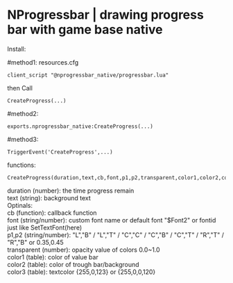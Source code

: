 # NProgressbar | drawing progress bar with game base native

Install:

#method1:
resources.cfg
```
client_script "@nprogressbar_native/progressbar.lua"
```
then Call
```
CreateProgress(...)
```

#method2:
```
exports.nprogressbar_native:CreateProgress(...)
```

#method3:
```
TriggerEvent('CreateProgress',...)
```


functions:
```
CreateProgress(duration,text,cb,font,p1,p2,transparent,color1,color2,color3) 
```
duration (number): the time progress remain    
text (string): background text  
Optinals:  
cb (function): callback function  
font (string/number): custom font name or default font "$Font2" or fontid just like SetTextFont(here)  
p1,p2 (string/number): "L","B" / "L","T" / "C","C" / "C","B" / "C","T" / "R","T" / "R","B" or 0.35,0.45  
transparent (number):  opacity value of colors 0.0~1.0  
color1 (table): color of value bar  
color2 (table): color of trough bar/background   
color3 (table): textcolor {255,0,123} or {255,0,0,120}  


